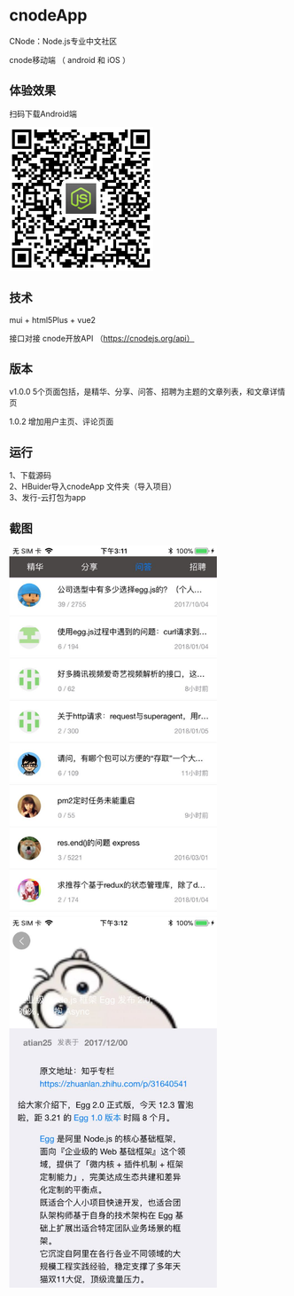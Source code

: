 # cnodeApp

CNode：Node.js专业中文社区

cnode移动端 （ android 和 iOS ）

## 体验效果 
 
 扫码下载Android端  
 
![APP下载](https://github.com/ITch8/cnodeApp/blob/master/net_img/app.png)

## 技术

mui + html5Plus + vue2

接口对接 cnode开放API  （https://cnodejs.org/api）

## 版本
v1.0.0
5个页面包括，是精华、分享、问答、招聘为主题的文章列表，和文章详情页  

1.0.2 增加用户主页、评论页面

## 运行
 1、下载源码  
 2、HBuider导入cnodeApp 文件夹（导入项目）  
 3、发行-云打包为app
 
## 截图

<img src="https://github.com/ITch8/cnodeApp/blob/master/net_img/1.jpg" width="375" alt="列表页面" />  

<img src="https://github.com/ITch8/cnodeApp/blob/master/net_img/2.jpg" width="375" alt="详情页面" />




